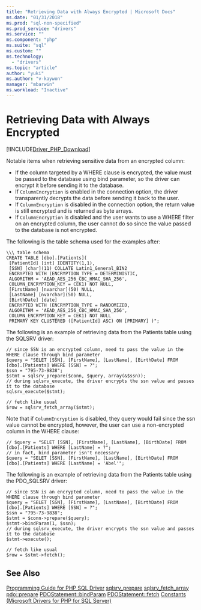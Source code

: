 ```yaml
---
title: "Retrieving Data with Always Encrypted | Microsoft Docs"
ms.date: "01/31/2018"
ms.prod: "sql-non-specified"
ms.prod_service: "drivers"
ms.service: ""
ms.component: "php"
ms.suite: "sql"
ms.custom: ""
ms.technology: 
  - "drivers"
ms.topic: "article"
author: "yuki"
ms.author: "v-kaywon"
manager: "mbarwin"
ms.workload: "Inactive"
---
```

# Retrieving Data with Always Encrypted
[!INCLUDE[Driver_PHP_Download](../../includes/driver_php_download.md)]

Notable items when retrieving sensitive data from an encrypted column:
 -   If the column targeted by a WHERE clause is encrypted, the value must be passed to the database using bind parameter, so the driver can encrypt it before sending it to the database.
 -   If `ColumnEncryption` is enabled in the connection option, the driver transparently decrypts the data before sending it back to the user.
 -   If `ColumnEncryption` is disabled in the connection option, the return value is still encrypted and is returned as byte arrays.
 -   If `ColumnEncryption` is disabled and the user wants to use a WHERE filter on an encrypted column, the user cannot do so since the value passed to the database is not encrypted.
 
The following is the table schema used for the examples after:
```
\\\ table schema
CREATE TABLE [dbo].[Patients](
 [PatientId] [int] IDENTITY(1,1),
 [SSN] [char](11) COLLATE Latin1_General_BIN2
 ENCRYPTED WITH (ENCRYPTION_TYPE = DETERMINISTIC,
 ALGORITHM = 'AEAD_AES_256_CBC_HMAC_SHA_256',
 COLUMN_ENCRYPTION_KEY = CEK1) NOT NULL,
 [FirstName] [nvarchar](50) NULL,
 [LastName] [nvarchar](50) NULL,
 [BirthDate] [date]
 ENCRYPTED WITH (ENCRYPTION_TYPE = RANDOMIZED,
 ALGORITHM = 'AEAD_AES_256_CBC_HMAC_SHA_256',
 COLUMN_ENCRYPTION_KEY = CEK1) NOT NULL
 PRIMARY KEY CLUSTERED ([PatientId] ASC) ON [PRIMARY] )";
```

The following is an example of retrieving data from the Patients table using the SQLSRV driver:
```
// since SSN is an encrypted column, need to pass the value in the WHERE clause through bind parameter
$query = "SELET [SSN], [FirstName], [LastName], [BirthDate] FROM [dbo].[Patients] WHERE [SSN] = ?";
$ssn = "795-73-9838";
$stmt = sqlsrv_prepare($conn, $query, array(&$ssn));
// during sqlsrv_execute, the driver encrypts the ssn value and passes it to the database
sqlsrv_execute($stmt);

// fetch like usual
$row = sqlsrv_fetch_array($stmt);
```
Note that if `ColumnEncryption` is disabled, they query would fail since the ssn value cannot be encrypted, however, the user can use a non-encrypted column in the WHERE clause:
```
// $query = "SELET [SSN], [FirstName], [LastName], [BirthDate] FROM [dbo].[Patients] WHERE [LastName] = ?";
// in fact, bind parameter isn't necessary
$query = "SELET [SSN], [FirstName], [LastName], [BirthDate] FROM [dbo].[Patients] WHERE [LastName] = 'Abel'";
```

The following is an example of retrieving data from the Patients table using the PDO_SQLSRV driver:
```
// since SSN is an encrypted column, need to pass the value in the WHERE clause through bind parameter
$query = "SELET [SSN], [FirstName], [LastName], [BirthDate] FROM [dbo].[Patients] WHERE [SSN] = ?";
$ssn = "795-73-9838";
$stmt = $conn->prepare($query);
$stmt->bindParam(1, $ssn);
// during sqlsrv_execute, the driver encrypts the ssn value and passes it to the database
$stmt->execute();

// fetch like usual
$row = $stmt->fetch();
```
  
## See Also  
[Programming Guide for PHP SQL Driver](../../connect/php/programming-guide-for-php-sql-driver.md)
[sqlsrv_prepare](../../connect/php/sqlsrv-prepare.md)
[sqlsrv_fetch_array](../../connect/php/sqlsrv-fetch-array.md)
[pdo::prepare](../../connect/php/pdo-prepare.md)
[PDOStatement::bindParam](../../connect/php/pdostatement-bindparam.md)
[PDOStatement::fetch](../../connect/php/pdostatement-fetch.md)
[Constants (Microsoft Drivers for PHP for SQL Server)](../../connect/php/constants-microsoft-drivers-for-php-for-sql-server.md)  
